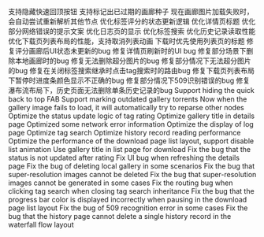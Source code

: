 支持隐藏快速回顶按钮
支持标记出已过期的画廊种子
现在画廊图片加载失败时，会自动尝试重新解析其他节点
优化标签评分的状态更新逻辑
优化详情页标题
优化部分网络错误的提示文案
优化日志页的显示
优化标签搜索
优化历史记录读取性能
优化下载页列表布局的性能，支持取消列表动画
下载时优先使用列表页的标题
修复评分画廊后UI状态未更新的bug
修复详情页刷新时的UI bug
修复部分场景下删除本地画廊时的bug
修复无法删除超分图片的bug
修复部分情况下无法超分图片的bug
修复在关闭标签搜索继承时点击tag搜索时的路由bug
修复下载页列表布局下暂停时进度条颜色显示不正确的bug
修复部分情况下509识别错误的bug
修复瀑布流布局下，历史页面无法删除单条历史记录的bug
Support hiding the quick back to top FAB
Support marking outdated gallery torrents
Now when the gallery image fails to load, it will automatically try to reparse other nodes
Optimize the status update logic of tag rating
Optimize gallery title in details page
Optimized some network error information
Optimize the display of log page
Optimize tag search
Optimize history record reading performance
Optimize the performance of the download page list layout, support disable list animation
Use gallery title in list page for download
Fix the bug that the status is not updated after rating
Fix UI bug when refreshing the details page
Fix the bug of deleting local gallery in some scenarios
Fix the bug that super-resolution images cannot be deleted
Fix the bug that super-resolution images cannot be generated in some cases
Fix the routing bug when clicking tag search when closing tag search inheritance
Fix the bug that the progress bar color is displayed incorrectly when pausing in the download page list layout
Fix the bug of 509 recognition error in some cases
Fix the bug that the history page cannot delete a single history record in the waterfall flow layout